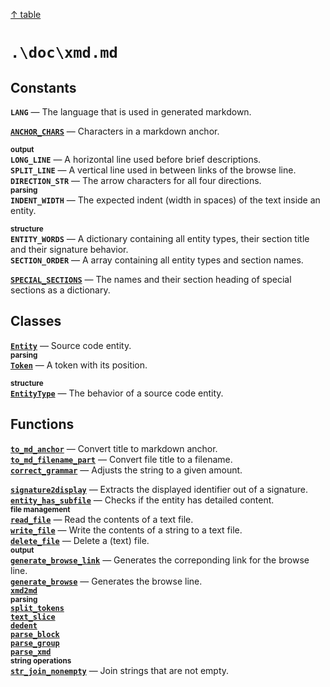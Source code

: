 [&#8593; table](table.md)
# `.\doc\xmd.md`
## Constants
**`LANG`** &#8213; The language that is used in generated markdown.
  
**[`ANCHOR_CHARS`](xmd--anchor_chars.md)** &#8213; Characters in a markdown anchor.
  
<small>**output**</small>  
**`LONG_LINE`** &#8213; A horizontal line used before brief descriptions.  
**`SPLIT_LINE`** &#8213; A vertical line used in between links of the browse line.  
**`DIRECTION_STR`** &#8213; The arrow characters for all four directions.  
<small>**parsing**</small>  
**`INDENT_WIDTH`** &#8213; The expected indent (width in spaces) of the text inside an entity.
  
<small>**structure**</small>  
**`ENTITY_WORDS`** &#8213; A dictionary containing all entity types, their section title and their signature behavior.  
**`SECTION_ORDER`** &#8213; A array containing all entity types and section names.
  
**[`SPECIAL_SECTIONS`](xmd--special_sections.md)** &#8213; The names and their section heading of special sections as a dictionary.


  
## Classes
**[`Entity`](xmd--entity.md)** &#8213; Source code entity.  
<small>**parsing**</small>  
**[`Token`](xmd--token.md)** &#8213; A token with its position.
  
<small>**structure**</small>  
**[`EntityType`](xmd--entitytype.md)** &#8213; The behavior of a source code entity.
  
## Functions
**[`to_md_anchor`](xmd--to_md_anchor.md)** &#8213; Convert title to markdown anchor.  
**[`to_md_filename_part`](xmd--to_md_filename_part.md)** &#8213; Convert file title to a filename.  
**[`correct_grammar`](xmd--correct_grammar.md)** &#8213; Adjusts the string to a given amount.
  
**[`signature2display`](xmd--signature2display.md)** &#8213; Extracts the displayed identifier out of a signature.  
**[`entity_has_subfile`](xmd--entity_has_subfile.md)** &#8213; Checks if the entity has detailed content.  
<small>**file management**</small>  
**[`read_file`](xmd--read_file.md)** &#8213; Read the contents of a text file.  
**[`write_file`](xmd--write_file.md)** &#8213; Write the contents of a string to a text file.  
**[`delete_file`](xmd--delete_file.md)** &#8213; Delete a (text) file.  
<small>**output**</small>  
**[`generate_browse_link`](xmd--generate_browse_link.md)** &#8213; Generates the correponding link for the browse line.  
**[`generate_browse`](xmd--generate_browse.md)** &#8213; Generates the browse line.  
**[`xmd2md`](xmd--xmd2md.md)**  
<small>**parsing**</small>  
**[`split_tokens`](xmd--split_tokens.md)**  
**[`text_slice`](xmd--text_slice.md)**  
**[`dedent`](xmd--dedent.md)**  
**[`parse_block`](xmd--parse_block.md)**  
**[`parse_group`](xmd--parse_group.md)**  
**[`parse_xmd`](xmd--parse_xmd.md)**  
<small>**string operations**</small>  
**[`str_join_nonempty`](xmd--str_join_nonempty.md)** &#8213; Join strings that are not empty.  

